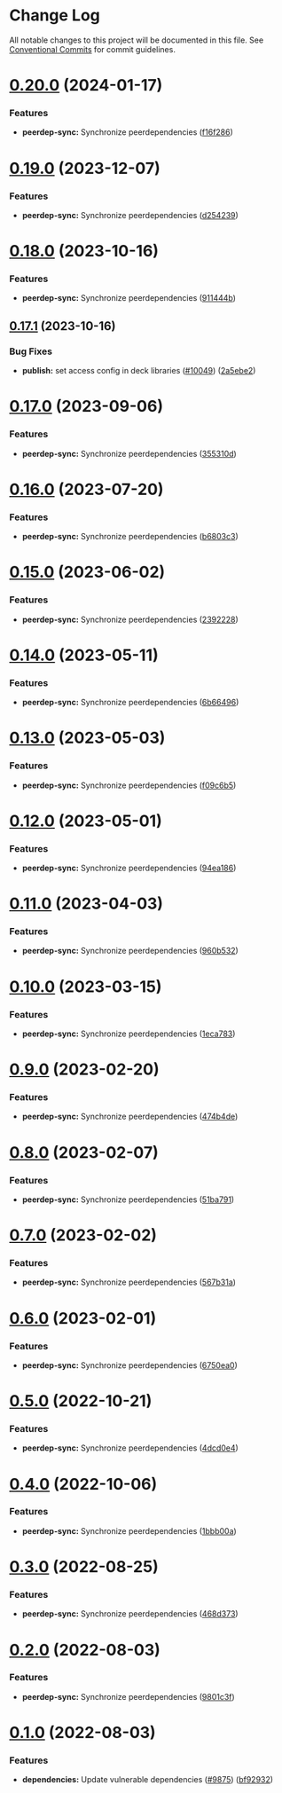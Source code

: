 # Change Log

All notable changes to this project will be documented in this file.
See [Conventional Commits](https://conventionalcommits.org) for commit guidelines.

# [0.20.0](https://github.com/spinnaker/deck/compare/@spinnaker/pluginsdk-peerdeps@0.19.0...@spinnaker/pluginsdk-peerdeps@0.20.0) (2024-01-17)


### Features

* **peerdep-sync:** Synchronize peerdependencies ([f16f286](https://github.com/spinnaker/deck/commit/f16f286092772bfe3117987e4832f46149afbd90))





# [0.19.0](https://github.com/spinnaker/deck/compare/@spinnaker/pluginsdk-peerdeps@0.18.0...@spinnaker/pluginsdk-peerdeps@0.19.0) (2023-12-07)


### Features

* **peerdep-sync:** Synchronize peerdependencies ([d254239](https://github.com/spinnaker/deck/commit/d254239836fb209de442fcdc3638cbafe5501a41))





# [0.18.0](https://github.com/spinnaker/deck/compare/@spinnaker/pluginsdk-peerdeps@0.17.1...@spinnaker/pluginsdk-peerdeps@0.18.0) (2023-10-16)


### Features

* **peerdep-sync:** Synchronize peerdependencies ([911444b](https://github.com/spinnaker/deck/commit/911444ba5559637b64fb6fed483ff83f75773f25))





## [0.17.1](https://github.com/spinnaker/deck/compare/@spinnaker/pluginsdk-peerdeps@0.17.0...@spinnaker/pluginsdk-peerdeps@0.17.1) (2023-10-16)


### Bug Fixes

* **publish:** set access config in deck libraries ([#10049](https://github.com/spinnaker/deck/issues/10049)) ([2a5ebe2](https://github.com/spinnaker/deck/commit/2a5ebe25662eeb9d41b5071749266bf9d6d51104))





# [0.17.0](https://github.com/spinnaker/deck/compare/@spinnaker/pluginsdk-peerdeps@0.16.0...@spinnaker/pluginsdk-peerdeps@0.17.0) (2023-09-06)


### Features

* **peerdep-sync:** Synchronize peerdependencies ([355310d](https://github.com/spinnaker/deck/commit/355310da81ddc51629ce5d9d191043ced8d9dfd8))





# [0.16.0](https://github.com/spinnaker/deck/compare/@spinnaker/pluginsdk-peerdeps@0.15.0...@spinnaker/pluginsdk-peerdeps@0.16.0) (2023-07-20)


### Features

* **peerdep-sync:** Synchronize peerdependencies ([b6803c3](https://github.com/spinnaker/deck/commit/b6803c35de202d7f0cc2f80115dffb326dbf1ccd))





# [0.15.0](https://github.com/spinnaker/deck/compare/@spinnaker/pluginsdk-peerdeps@0.14.0...@spinnaker/pluginsdk-peerdeps@0.15.0) (2023-06-02)


### Features

* **peerdep-sync:** Synchronize peerdependencies ([2392228](https://github.com/spinnaker/deck/commit/23922282ebb7359be123c3fd78a3baea470c7653))





# [0.14.0](https://github.com/spinnaker/deck/compare/@spinnaker/pluginsdk-peerdeps@0.13.0...@spinnaker/pluginsdk-peerdeps@0.14.0) (2023-05-11)


### Features

* **peerdep-sync:** Synchronize peerdependencies ([6b66496](https://github.com/spinnaker/deck/commit/6b664965f1d9bdfddb249b328a123eb398096f6c))





# [0.13.0](https://github.com/spinnaker/deck/compare/@spinnaker/pluginsdk-peerdeps@0.12.0...@spinnaker/pluginsdk-peerdeps@0.13.0) (2023-05-03)


### Features

* **peerdep-sync:** Synchronize peerdependencies ([f09c6b5](https://github.com/spinnaker/deck/commit/f09c6b5f54ffc27d0739cc86034ec0e91930acf6))





# [0.12.0](https://github.com/spinnaker/deck/compare/@spinnaker/pluginsdk-peerdeps@0.11.0...@spinnaker/pluginsdk-peerdeps@0.12.0) (2023-05-01)


### Features

* **peerdep-sync:** Synchronize peerdependencies ([94ea186](https://github.com/spinnaker/deck/commit/94ea186dc3209192556746dcf3101db3442d2fce))





# [0.11.0](https://github.com/spinnaker/deck/compare/@spinnaker/pluginsdk-peerdeps@0.10.0...@spinnaker/pluginsdk-peerdeps@0.11.0) (2023-04-03)


### Features

* **peerdep-sync:** Synchronize peerdependencies ([960b532](https://github.com/spinnaker/deck/commit/960b532de1e33f20e8890534ea19a0ca56f5f3f7))





# [0.10.0](https://github.com/spinnaker/deck/compare/@spinnaker/pluginsdk-peerdeps@0.9.0...@spinnaker/pluginsdk-peerdeps@0.10.0) (2023-03-15)


### Features

* **peerdep-sync:** Synchronize peerdependencies ([1eca783](https://github.com/spinnaker/deck/commit/1eca783ac57b894efc37c58a60122f2b5ce07b05))





# [0.9.0](https://github.com/spinnaker/deck/compare/@spinnaker/pluginsdk-peerdeps@0.8.0...@spinnaker/pluginsdk-peerdeps@0.9.0) (2023-02-20)


### Features

* **peerdep-sync:** Synchronize peerdependencies ([474b4de](https://github.com/spinnaker/deck/commit/474b4defd99202122b5920eefafd1dbb055bccae))





# [0.8.0](https://github.com/spinnaker/deck/compare/@spinnaker/pluginsdk-peerdeps@0.7.0...@spinnaker/pluginsdk-peerdeps@0.8.0) (2023-02-07)


### Features

* **peerdep-sync:** Synchronize peerdependencies ([51ba791](https://github.com/spinnaker/deck/commit/51ba7916af758d8197aac5ae827b55e2d9b7bd00))





# [0.7.0](https://github.com/spinnaker/deck/compare/@spinnaker/pluginsdk-peerdeps@0.6.0...@spinnaker/pluginsdk-peerdeps@0.7.0) (2023-02-02)


### Features

* **peerdep-sync:** Synchronize peerdependencies ([567b31a](https://github.com/spinnaker/deck/commit/567b31a1af2bc41b49300368b886f096d8e605c1))





# [0.6.0](https://github.com/spinnaker/deck/compare/@spinnaker/pluginsdk-peerdeps@0.5.0...@spinnaker/pluginsdk-peerdeps@0.6.0) (2023-02-01)


### Features

* **peerdep-sync:** Synchronize peerdependencies ([6750ea0](https://github.com/spinnaker/deck/commit/6750ea08f146e8113031372bedda5c5dc2621038))





# [0.5.0](https://github.com/spinnaker/deck/compare/@spinnaker/pluginsdk-peerdeps@0.4.0...@spinnaker/pluginsdk-peerdeps@0.5.0) (2022-10-21)


### Features

* **peerdep-sync:** Synchronize peerdependencies ([4dcd0e4](https://github.com/spinnaker/deck/commit/4dcd0e47d79058233c41dad40c0b9e1fba76e3b7))





# [0.4.0](https://github.com/spinnaker/deck/compare/@spinnaker/pluginsdk-peerdeps@0.3.0...@spinnaker/pluginsdk-peerdeps@0.4.0) (2022-10-06)


### Features

* **peerdep-sync:** Synchronize peerdependencies ([1bbb00a](https://github.com/spinnaker/deck/commit/1bbb00aaa9fa408155671b330e2c4987d71a8802))





# [0.3.0](https://github.com/spinnaker/deck/compare/@spinnaker/pluginsdk-peerdeps@0.2.0...@spinnaker/pluginsdk-peerdeps@0.3.0) (2022-08-25)


### Features

* **peerdep-sync:** Synchronize peerdependencies ([468d373](https://github.com/spinnaker/deck/commit/468d37332b2fe49083daadeeb6f1130ab470f65b))





# [0.2.0](https://github.com/spinnaker/deck/compare/@spinnaker/pluginsdk-peerdeps@0.1.0...@spinnaker/pluginsdk-peerdeps@0.2.0) (2022-08-03)


### Features

* **peerdep-sync:** Synchronize peerdependencies ([9801c3f](https://github.com/spinnaker/deck/commit/9801c3f8bacb1856cfe56a239b2e3b244519cace))





# [0.1.0](https://github.com/spinnaker/deck/compare/@spinnaker/pluginsdk-peerdeps@0.0.19...@spinnaker/pluginsdk-peerdeps@0.1.0) (2022-08-03)


### Features

* **dependencies:** Update vulnerable dependencies ([#9875](https://github.com/spinnaker/deck/issues/9875)) ([bf92932](https://github.com/spinnaker/deck/commit/bf92932c9396a88fb902050b52f504e4ac01aaa0))
